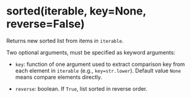 # sorted(iterable, key=None, reverse=False)

Returns new sorted list from items in `iterable`.

Two optional arguments, must be specified as keyword arguments:

* `key`: function of one argument used to extract comparison key from each element in `iterable` (e.g., `key=str.lower`). Default value `None` means compare elements directly.

* `reverse`: boolean. If `True`, list sorted in reverse order.

